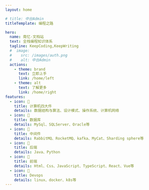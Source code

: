 ```yaml
---
layout: home

# title: 中台Admin
titleTemplate: 编程之路

hero:
  name: 南忆-文档站
  text: 全栈编程知识体系
  tagline: KeepCoding,KeepWriting
  #  image:
  #    src: /images/auth.png
  #    alt: 中台Admin
  actions:
    - theme: brand
      text: 立即上手
      link: /home/left
    - theme: alt
      text: 了解更多
      link: /home/right
features:
  - icon: 👷
    title: 计算机四大件
    details: 数据结构与算法、设计模式、操作系统、计算机网络
  - icon: 👋
    title: 数据库
    details: MySql、SQLServer、Oracle等
  - icon: 👋
    title: 中间件
    details: RabbitMQ、RocketMQ、kafka、MyCat、Sharding sphere等
  - icon: 👷
    title: 后端
    details: Java、Python
  - icon: 🚀
    title: 前端
    details: Html、Css、JavaScript、TypeScript、React、Vue等
  - icon: 💪
    title: Devops
    details: linux、docker、k8s等
---
```

